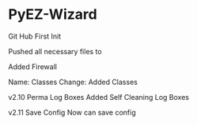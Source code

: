 # PyEZ-Wizard
Git Hub First Init

Pushed all necessary files to 

Added Firewall

Name: Classes
Change: Added Classes

v2.10 Perma Log Boxes
    Added Self Cleaning Log Boxes

v2.11 Save Config
    Now can save config
